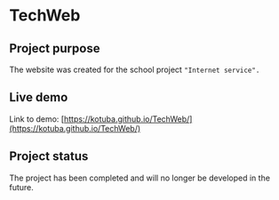 # TechWeb

## Project purpose
The website was created for the school project `"Internet service".`

## Live demo
Link to demo: [https://kotuba.github.io/TechWeb/](https://kotuba.github.io/TechWeb/)

## Project status
The project has been completed and will no longer be developed in the future.
